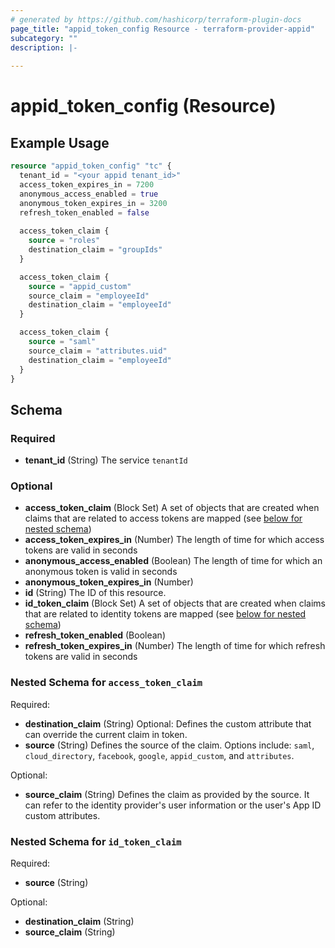 ```yaml
---
# generated by https://github.com/hashicorp/terraform-plugin-docs
page_title: "appid_token_config Resource - terraform-provider-appid"
subcategory: ""
description: |-
  
---
```


# appid_token_config (Resource)



## Example Usage

```terraform
resource "appid_token_config" "tc" {
  tenant_id = "<your appid tenant_id>"  
  access_token_expires_in = 7200    
  anonymous_access_enabled = true
  anonymous_token_expires_in = 3200    
  refresh_token_enabled = false 
  
  access_token_claim {
    source = "roles"
    destination_claim = "groupIds"
  }

  access_token_claim {
    source = "appid_custom"
    source_claim = "employeeId"
    destination_claim = "employeeId"
  }

  access_token_claim {
    source = "saml"
    source_claim = "attributes.uid"
    destination_claim = "employeeId"
  }
}
```

<!-- schema generated by tfplugindocs -->
## Schema

### Required

- **tenant_id** (String) The service `tenantId`

### Optional

- **access_token_claim** (Block Set) A set of objects that are created when claims that are related to access tokens are mapped (see [below for nested schema](#nestedblock--access_token_claim))
- **access_token_expires_in** (Number) The length of time for which access tokens are valid in seconds
- **anonymous_access_enabled** (Boolean) The length of time for which an anonymous token is valid in seconds
- **anonymous_token_expires_in** (Number)
- **id** (String) The ID of this resource.
- **id_token_claim** (Block Set) A set of objects that are created when claims that are related to identity tokens are mapped (see [below for nested schema](#nestedblock--id_token_claim))
- **refresh_token_enabled** (Boolean)
- **refresh_token_expires_in** (Number) The length of time for which refresh tokens are valid in seconds

<a id="nestedblock--access_token_claim"></a>
### Nested Schema for `access_token_claim`

Required:

- **destination_claim** (String) Optional: Defines the custom attribute that can override the current claim in token.
- **source** (String) Defines the source of the claim. Options include: `saml`, `cloud_directory`, `facebook`, `google`, `appid_custom`, and `attributes`.

Optional:

- **source_claim** (String) Defines the claim as provided by the source. It can refer to the identity provider's user information or the user's App ID custom attributes.


<a id="nestedblock--id_token_claim"></a>
### Nested Schema for `id_token_claim`

Required:

- **source** (String)

Optional:

- **destination_claim** (String)
- **source_claim** (String)


